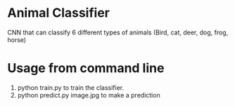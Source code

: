 # Animal Classifier
CNN that can classify 6 different types of animals (Bird, cat, deer, dog, frog, horse)
# Usage from command line
1. python train.py to train the classifier.
2. python predict.py image.jpg to make a prediction
